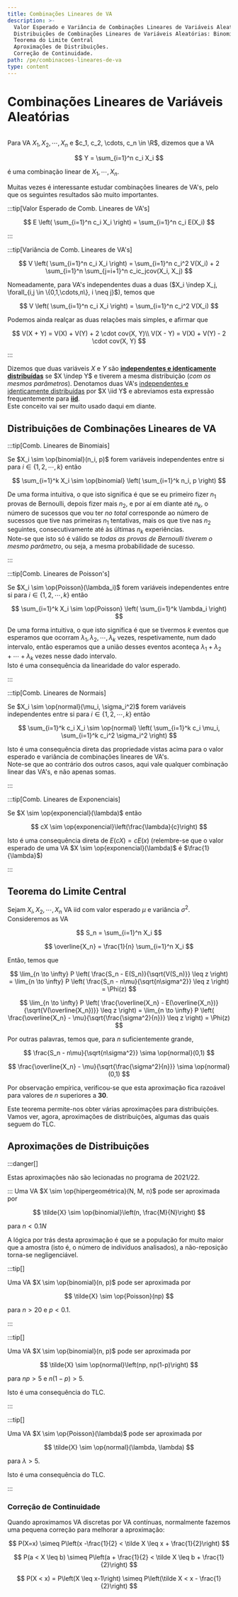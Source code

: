 ```yaml
---
title: Combinações Lineares de VA
description: >-
  Valor Esperado e Variância de Combinações Lineares de Variáveis Aleatórias.
  Distribuições de Combinações Lineares de Variáveis Aleatórias: Binomiais, Poisson's, Normais e Exponenciais.
  Teorema do Limite Central
  Aproximações de Distribuições.
  Correção de Continuidade.
path: /pe/combinacoes-lineares-de-va
type: content
---
```


# Combinações Lineares de Variáveis Aleatórias

```toc

```

Para VA $X_1, X_2, \cdots, X_n$ e $c_1, c_2, \cdots, c_n \in \R$, dizemos que a VA

$$
Y = \sum_{i=1}^n c_i X_i
$$

é uma combinação linear de $X_1, \cdots, X_n$.

Muitas vezes é interessante estudar combinações lineares de VA's, pelo que os seguintes resultados são muito importantes.

:::tip[Valor Esperado de Comb. Lineares de VA's]

$$
E \left( \sum_{i=1}^n c_i X_i \right) = \sum_{i=1}^n c_i E(X_i)
$$

:::

:::tip[Variância de Comb. Lineares de VA's]

$$
V \left( \sum_{i=1}^n c_i X_i \right) =
\sum_{i=1}^n c_i^2 V(X_i) + 2 \sum_{i=1}^n \sum_{j=i+1}^n c_ic_jcov(X_i, X_j)
$$

Nomeadamente, para VA's independentes duas a duas ($X_i \indep X_j, \forall_{i,j \in \{0,1,\cdots,n\}, i \neq j}$), temos que

$$
V \left( \sum_{i=1}^n c_i X_i \right) =
\sum_{i=1}^n c_i^2 V(X_i)
$$

Podemos ainda realçar as duas relações mais simples, e afirmar que

$$
V(X + Y) = V(X) + V(Y) + 2 \cdot cov(X, Y)\\
V(X - Y) = V(X) + V(Y) - 2 \cdot cov(X, Y)
$$

:::

Dizemos que duas variáveis $X$ e $Y$ são [**independentes e identicamente distribuídas**](color:green) se $X \indep Y$ e tiverem a mesma distribuição (_com os mesmos parâmetros_).
Denotamos duas VA's [independentes e identicamente distribuídas](color:green) por $X \iid Y$ e abreviamos esta expressão frequentemente para [**iid**](color:green).  
Este conceito vai ser muito usado daqui em diante.

## Distribuições de Combinações Lineares de VA

:::tip[Comb. Lineares de Binomiais]

Se $X_i \sim \op{binomial}(n_i, p)$ forem variáveis independentes entre si para $i \in \{1,2,\cdots,k\}$ então

$$
\sum_{i=1}^k X_i \sim \op{binomial} \left( \sum_{i=1}^k n_i, p \right)
$$

De uma forma intuitiva, o que isto significa é que se eu primeiro fizer $n_1$ provas de Bernoulli, depois fizer mais $n_2$, e por aí em diante até $n_k$, o número de sucessos que vou ter _no total_ corresponde ao número de sucessos que tive nas primeiras $n_1$ tentativas, mais os que tive nas $n_2$ seguintes, consecutivamente até às últimas $n_k$ experiências.  
Note-se que isto só é válido se _todas as provas de Bernoulli tiverem o mesmo parâmetro_, ou seja, a mesma probabilidade de sucesso.

:::

:::tip[Comb. Lineares de Poisson's]

Se $X_i \sim \op{Poisson}(\lambda_i)$ forem variáveis independentes entre si para $i \in \{1,2,\cdots,k\}$ então

$$
\sum_{i=1}^k X_i \sim \op{Poisson} \left( \sum_{i=1}^k \lambda_i \right)
$$

De uma forma intuitiva, o que isto significa é que se tivermos $k$ eventos que esperamos que ocorram $\lambda_1, \lambda_2, \cdots, \lambda_k$ vezes, respetivamente, num dado intervalo, então esperamos que a união desses eventos aconteça $\lambda_1 + \lambda_2 + \cdots + \lambda_k$ vezes nesse dado intervalo.  
Isto é uma consequência da linearidade do valor esperado.

:::

:::tip[Comb. Lineares de Normais]

Se $X_i \sim \op{normal}(\mu_i, \sigma_i^2)$ forem variáveis independentes entre si para $i \in \{1,2,\cdots,k\}$ então

$$
\sum_{i=1}^k c_i X_i \sim \op{normal} \left( \sum_{i=1}^k c_i \mu_i, \sum_{i=1}^k c_i^2 \sigma_i^2 \right)
$$

Isto é uma consequência direta das propriedade vistas acima para o valor esperado e variância de combinações lineares de VA's.  
Note-se que ao contrário dos outros casos, aqui vale qualquer combinação linear das VA's, e não apenas somas.

:::

:::tip[Comb. Lineares de Exponenciais]

Se $X \sim \op{exponencial}(\lambda)$ então

$$
cX \sim \op{exponencial}\left(\frac{\lambda}{c}\right)
$$

Isto é uma consequência direta de $E(cX) = cE(x)$ (relembre-se que o valor esperado de uma VA $X \sim \op{exponencial}(\lambda)$ é $\frac{1}{\lambda}$)

:::

## Teorema do Limite Central

Sejam $X_i, X_2, \cdots, X_n$ VA iid com valor esperado $\mu$ e variância $\sigma^2$.
Consideremos as VA

$$
S_n = \sum_{i=1}^n X_i
$$

$$
\overline{X_n} = \frac{1}{n} \sum_{i=1}^n X_i
$$

Então, temos que

$$
\lim_{n \to \infty} P \left( \frac{S_n - E(S_n)}{\sqrt{V(S_n)}} \leq z \right)
= \lim_{n \to \infty} P \left( \frac{S_n - n\mu}{\sqrt{n\sigma^2}} \leq z \right)
= \Phi(z)
$$

$$
\lim_{n \to \infty} P \left( \frac{\overline{X_n} - E(\overline{X_n})}{\sqrt{V(\overline{X_n})}} \leq z \right)
= \lim_{n \to \infty} P \left( \frac{\overline{X_n} - \mu}{\sqrt{\frac{\sigma^2}{n}}} \leq z \right)
= \Phi(z)
$$

Por outras palavras, temos que, para $n$ suficientemente grande,

$$
\frac{S_n - n\mu}{\sqrt{n\sigma^2}} \sima \op{normal}(0,1)
$$

$$
\frac{\overline{X_n} - \mu}{\sqrt{\frac{\sigma^2}{n}}} \sima \op{normal}(0,1)
$$

Por observação empírica, verificou-se que esta aproximação fica razoável para valores de $n$ superiores a **30**.

Este teorema permite-nos obter várias aproximações para distribuições.
Vamos ver, agora, aproximações de distribuições, algumas das quais seguem do TLC.

## Aproximações de Distribuições

:::danger[]

Estas aproximações não são lecionadas no programa de 2021/22.

:::
Uma VA $X \sim \op{hipergeométrica}(N, M, n)$ pode ser aproximada por

$$
\tilde{X} \sim \op{binomial}\left(n, \frac{M}{N}\right)
$$

para $n < 0.1 N$

A lógica por trás desta aproximação é que se a população for muito maior que a amostra (isto é, o número de indivíduos analisados), a não-reposição torna-se negligenciável.

:::tip[]

Uma VA $X \sim \op{binomial}(n, p)$ pode ser aproximada por

$$
\tilde{X} \sim \op{Poisson}(np)
$$

para $n>20$ e $p<0.1$.

:::

:::tip[]

Uma VA $X \sim \op{binomial}(n, p)$ pode ser aproximada por

$$
\tilde{X} \sim \op{normal}\left(np, np(1-p)\right)
$$

para $np > 5$ e $n(1-p) > 5$.

Isto é uma consequência do TLC.

:::

:::tip[]

Uma VA $X \sim \op{Poisson}(\lambda)$ pode ser aproximada por

$$
\tilde{X} \sim \op{normal}(\lambda, \lambda)
$$

para $\lambda > 5$.

Isto é uma consequência do TLC.

:::

### Correção de Continuidade

Quando aproximamos VA discretas por VA contínuas, normalmente fazemos uma pequena correção para melhorar a aproximação:

$$
P(X=x) \simeq P\left(x -\frac{1}{2} < \tilde X \leq x + \frac{1}{2}\right)
$$

$$
P(a < X \leq b) \simeq P\left(a + \frac{1}{2} < \tilde X \leq b + \frac{1}{2}\right)
$$

$$
P(X < x) = P\left(X \leq x-1\right) \simeq P\left(\tilde X < x - \frac{1}{2}\right)
$$
